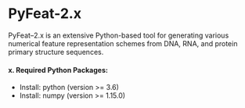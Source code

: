 # PyFeat-2.x

PyFeat–2.x is an extensive Python-based tool for generating various numerical feature representation schemes from DNA, RNA, and protein primary structure sequences.

#### x. Required Python Packages:
- Install: python (version >= 3.6)
- Install: numpy (version >= 1.15.0)
